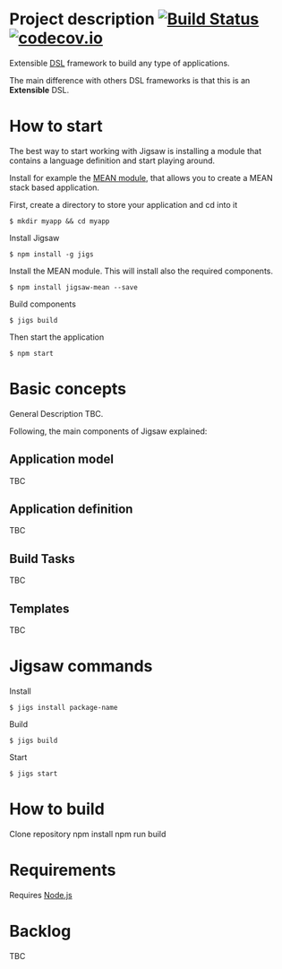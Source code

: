 # Project description [![Build Status](https://travis-ci.org/crisfervil/Jigsaw.svg?branch=master)](https://travis-ci.org/crisfervil/Jigsaw) [![codecov.io](https://codecov.io/github/crisfervil/Jigsaw/coverage.svg?branch=master)](https://codecov.io/github/crisfervil/Jigsaw?branch=master)
Extensible [DSL](https://en.wikipedia.org/wiki/Domain-specific_language) framework to build any type of applications.

The main difference with others DSL frameworks is that this is an **Extensible** DSL.

# How to start
The best way to start working with Jigsaw is installing a module that contains a language definition and start playing around.

Install for example the [MEAN module](https://github.com/crisfervil/Jigsaw-mean), that allows you to create a MEAN stack based application.

First, create a directory to store your application and cd into it
```
$ mkdir myapp && cd myapp
```
Install Jigsaw
```
$ npm install -g jigs
```
Install the MEAN module. This will install also the required components.
```
$ npm install jigsaw-mean --save
```
Build components
```
$ jigs build
```
Then start the application
```
$ npm start
```

# Basic concepts

General Description TBC.

Following, the main components of Jigsaw explained:

## Application model
TBC

## Application definition
TBC

## Build Tasks
TBC

## Templates
TBC


# Jigsaw commands
Install
```
$ jigs install package-name
```

Build
```
$ jigs build
```

Start
```
$ jigs start
```

# How to build
Clone repository
npm install
npm run build



# Requirements
Requires [Node.js](nodejs.org)


# Backlog
TBC

